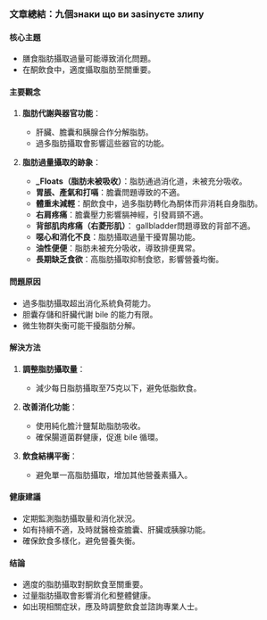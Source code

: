 ### 文章總結：九個знаки що ви зasinуєте злипу

#### 核心主題
- 膳食脂肪攝取過量可能導致消化問題。
- 在酮飲食中，適度攝取脂肪至關重要。

#### 主要觀念
1. **脂肪代謝與器官功能**：
   - 肝臟、膽囊和胰腺合作分解脂肪。
   - 過多脂肪攝取會影響這些器官的功能。

2. **脂肪過量攝取的跡象**：
   - **_Floats（脂肪未被吸收）**：脂肪通過消化道，未被充分吸收。
   - **胃脹、產氣和打嗝**：膽囊問題導致的不適。
   - **體重未減輕**：酮飲食中，過多脂肪轉化為酮体而非消耗自身脂肪。
   - **右肩疼痛**：膽囊壓力影響膈神經，引發肩頸不適。
   - **背部肌肉疼痛（右菱形肌）**： gallbladder問題導致的背部不適。
   - **噁心和消化不良**：脂肪攝取過量干擾胃腸功能。
   - **油性便便**：脂肪未被充分吸收，導致排便異常。
   - **長期缺乏食欲**：高脂肪攝取抑制食慾，影響營養均衡。

#### 問題原因
- 過多脂肪攝取超出消化系統負荷能力。
- 胆囊存儲和肝臟代謝 bile 的能力有限。
- 微生物群失衡可能干擾脂肪分解。

#### 解決方法
1. **調整脂肪攝取量**：
   - 減少每日脂肪攝取至75克以下，避免低脂飲食。

2. **改善消化功能**：
   - 使用純化膽汁鹽幫助脂肪吸收。
   - 確保腸道菌群健康，促進 bile 循環。

3. **飲食結構平衡**：
   - 避免單一高脂肪攝取，增加其他營養素攝入。

#### 健康建議
- 定期監測脂肪攝取量和消化狀況。
- 如有持續不適，及時就醫檢查膽囊、肝臟或胰腺功能。
- 確保飲食多樣化，避免營養失衡。

#### 结論
- 適度的脂肪攝取對酮飲食至關重要。
- 过量脂肪攝取會影響消化和整體健康。
- 如出現相關症狀，應及時調整飲食並諮詢專業人士。